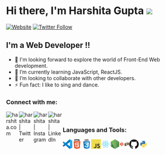 # Hi there, I'm Harshita Gupta  <img src="https://media.giphy.com/media/hvRJCLFzcasrR4ia7z/giphy.gif" width="45px">

[![Website](https://img.shields.io/website?label=harshita-portfolio&style=for-the-badge&url=https%3A%2F%2Fharshitagupta.netlify.app)](https://harshitagupta.netlify.app)
[![Twitter Follow](https://img.shields.io/twitter/follow/Harshita16Gupta?color=1DA1F2&logo=twitter&style=for-the-badge)](https://twitter.com/intent/follow?original_referer=https%3A%2F%2Fgithub.com%2FHarshita16Gupta&screen_name=Harshita16Gupta)

## I'm a Web Developer !!

- 🔭 I'm looking forward to explore the world of Front-End Web development. 
- 🌱 I’m currently learning JavaScript, ReactJS.
- 👯 I’m looking to collaborate with other developers.
- ⚡ Fun fact: I like to sing and dance.

### Connect with me:

[<img align="left" alt="harshita.com" width="35px" src="https://img.icons8.com/color/48/000000/domain--v1.png" />](https://harshitagupta.netlify.app)
[<img align="left" alt="harshita | Twitter" width="40px" src="https://img.icons8.com/color/48/000000/twitter--v2.gif" />](https://twitter.com/Harshita16Gupta)
[<img align="left" alt="harshita | Instagram" width="40px" src="https://img.icons8.com/fluency/48/000000/instagram-new.png" />](https://www.instagram.com/__harshita__gupta__/)
[<img align="left" alt="harshita | LinkedIn" width="40px" src="https://img.icons8.com/color/48/000000/linkedin.png" />](https://www.linkedin.com/in/harshita-gupta-549b12157/)

<br />

### Languages and Tools:

<img align="left" alt="Visual Studio Code" width="26px" src="https://raw.githubusercontent.com/github/explore/80688e429a7d4ef2fca1e82350fe8e3517d3494d/topics/visual-studio-code/visual-studio-code.png" />
<img align="left" alt="HTML5" width="26px" src="https://raw.githubusercontent.com/github/explore/80688e429a7d4ef2fca1e82350fe8e3517d3494d/topics/html/html.png" />
<img align="left" alt="CSS3" width="26px" src="https://raw.githubusercontent.com/github/explore/80688e429a7d4ef2fca1e82350fe8e3517d3494d/topics/css/css.png" />
<img align="left" alt="JavaScript" width="26px" src="https://raw.githubusercontent.com/github/explore/80688e429a7d4ef2fca1e82350fe8e3517d3494d/topics/javascript/javascript.png" />
<img align="left" alt="React" width="26px" src="https://raw.githubusercontent.com/github/explore/80688e429a7d4ef2fca1e82350fe8e3517d3494d/topics/react/react.png" />
<img align="left" alt="Node.js" width="26px" src="https://raw.githubusercontent.com/github/explore/80688e429a7d4ef2fca1e82350fe8e3517d3494d/topics/nodejs/nodejs.png" />
<img align="left" alt="Git" width="26px" src="https://raw.githubusercontent.com/github/explore/80688e429a7d4ef2fca1e82350fe8e3517d3494d/topics/git/git.png" />
<img align="left" alt="GitHub" width="26px" src="https://raw.githubusercontent.com/github/explore/78df643247d429f6cc873026c0622819ad797942/topics/github/github.png" />
<img align="left" alt="Node.js" width="26px" src="https://raw.githubusercontent.com/github/explore/80688e429a7d4ef2fca1e82350fe8e3517d3494d/topics/python/python.png" />
